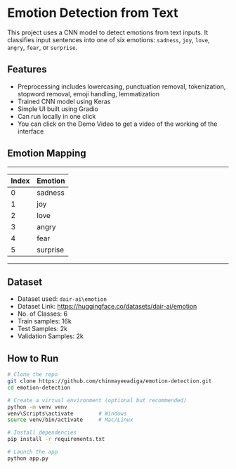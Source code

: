 # Emotion Detection from Text 

This project uses a CNN model to detect emotions from text inputs. It classifies input sentences into one of six emotions: `sadness`, `joy`, `love`, `angry`, `fear`, or `surprise`. 

##  Features
- Preprocessing includes lowercasing, punctuation removal, tokenization, stopword removal, emoji handling, lemmatization
- Trained CNN model using Keras
- Simple UI built using Gradio
- Can run locally in one click
- You can click on the Demo Video to get a video of the working of the interface

##  Emotion Mapping
_____________________
| Index | Emotion   |
|-------|-----------|
| 0     | sadness   |
| 1     | joy       |
| 2     | love      |
| 3     | angry     |
| 4     | fear      |
| 5     | surprise  |
---------------------

## Dataset
- Dataset used: `dair-ai\emotion`
- Dataset Link: https://huggingface.co/datasets/dair-ai/emotion
- No. of Classes: 6
- Train samples: 16k
- Test Samples: 2k
- Validation Samples: 2k

##  How to Run

```bash
# Clone the repo
git clone https://github.com/chinmayeeadiga/emotion-detection.git
cd emotion-detection

# Create a virtual environment (optional but recommended)
python -m venv venv
venv\Scripts\activate        # Windows
source venv/bin/activate     # Mac/Linux

# Install dependencies
pip install -r requirements.txt

# Launch the app
python app.py
```
